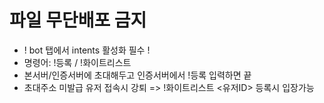 # 파일 무단배포 금지

- ! bot 탭에서 intents 활성화 필수 !
- 명령어: !등록 / !화이트리스트
- 본서버/인증서버에 초대해두고 인증서버에서 !등록 입력하면 끝
- 초대주소 미발급 유저 접속시 강퇴 => !화이트리스트 <유저ID>  등록시 입장가능
